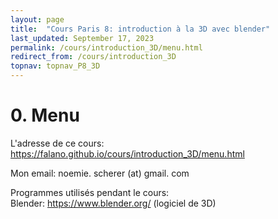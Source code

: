 ```yaml
---
layout: page
title:  "Cours Paris 8: introduction à la 3D avec blender"
last_updated: September 17, 2023
permalink: /cours/introduction_3D/menu.html
redirect_from: /cours/introduction_3D
topnav: topnav_P8_3D
---
```


# 0. Menu

L'adresse de ce cours: 
<https://falano.github.io/cours/introduction_3D/menu.html>

Mon email: noemie. scherer (at) gmail. com

Programmes utilisés pendant le cours:  
Blender: <https://www.blender.org/> (logiciel de 3D)
